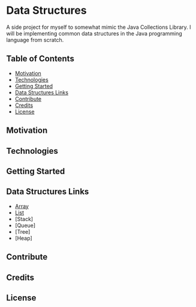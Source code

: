 # Data Structures
A side project for myself to somewhat mimic the Java Collections Library. I will be implementing common data structures in the Java programming language from scratch.

## Table of Contents
* [Motivation](#motivation)
* [Technologies](#technologies)
* [Getting Started](#getting-started)
* [Data Structures Links](#data-structures-links)
* [Contribute](#contribute)
* [Credits](#credits)
* [License](#license)

## Motivation

## Technologies

## Getting Started

## Data Structures Links
* [Array](#https://github.com/jasont2022/Data-Structures/tree/master/src/main/array)
* [List](#https://github.com/jasont2022/Data-Structures/tree/master/src/main/list)
* [Stack]
* [Queue]
* [Tree]
* [Heap]

## Contribute

## Credits

## License
